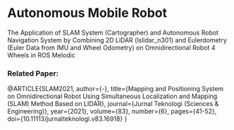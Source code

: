 # Autonomous Mobile Robot
The Application of SLAM System (Cartographer) and Autonomous Robot Navigation System by Combining 2D LiDAR (lslidar_n301) and Eulerdometry (Euler Data from IMU and Wheel Odometry) on Omnidirectional Robot 4 Wheels in ROS Melodic

### Related Paper:  
@ARTICLE{SLAM2021, author={-}, title={Mapping and Positioning System on Omnidirectional Robot Using Simultaneous Localization and Mapping (SLAM) Method Based on LIDAR}, journal={Jurnal Teknologi (Sciences & Engineering)}, year={2021}, volume={83}, number={6}, pages={41-52}, doi={10.11113/jurnalteknologi.v83.16918} }
